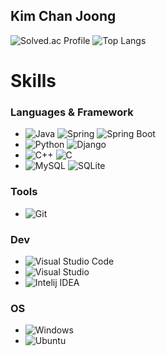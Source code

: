 ## Kim Chan Joong

<!--
**brian-223134/brian-223134** is a ✨ _special_ ✨ repository because its `README.md` (this file) appears on your GitHub profile.

Here are some ideas to get you started:

- 🔭 I’m currently working on ...
- 🌱 I’m currently learning ...
- 👯 I’m looking to collaborate on ...
- 🤔 I’m looking for help with ...
- 💬 Ask me about ...
- 📫 How to reach me: ...
- 😄 Pronouns: ...
- ⚡ Fun fact: ...
-->
<!--![Brian's GitHub stats](https://github-readme-stats.vercel.app/api?username=brian-223134&show_icons=true&theme=radical]) -->
![Solved.ac Profile](http://mazassumnida.wtf/api/v2/generate_badge?boj=cjkim2002)
![Top Langs](https://github-readme-stats.vercel.app/api/top-langs/?username=brian-223134&langs_count=10&layout=compact&theme=dark)
# Skills
### Languages & Framework
- ![Java](https://img.shields.io/badge/Java-007396.svg?&style=for-the-badge&logo=Java&logoColor=white)
![Spring](https://img.shields.io/badge/Spring-6DB33F.svg?&style=for-the-badge&logo=Spring&logoColor=white)
![Spring Boot](https://img.shields.io/badge/Spring%20Boot-6DB33F.svg?&style=for-the-badge&logo=Spring%20Boot&logoColor=white)<br>
- ![Python](https://img.shields.io/badge/Python-3776AB.svg?&style=for-the-badge&logo=Python&logoColor=white)
![Django](https://img.shields.io/badge/Django-092E20.svg?&style=for-the-badge&logo=Django&logoColor=white)<br>
- ![C++](https://img.shields.io/badge/C++-00599C.svg?&style=for-the-badge&logo=C++&logoColor=white)
![C](https://img.shields.io/badge/C-A8B9CC.svg?&style=for-the-badge&logo=C&logoColor=white)<br>
- ![MySQL](https://img.shields.io/badge/MySQL-4479A1.svg?&style=for-the-badge&logo=MySQL&logoColor=white)
![SQLite](https://img.shields.io/badge/SQLite-003B57.svg?&style=for-the-badge&logo=SQLite&logoColor=white)

### Tools
- ![Git](https://img.shields.io/badge/Git-F05032.svg?&style=for-the-badge&logo=Git&logoColor=white)

### Dev
- ![Visual Studio Code](https://img.shields.io/badge/Visual%20Studio%20Code-007ACC.svg?&style=for-the-badge&logo=Visual%20Studio%20Code&logoColor=white)
- ![Visual Studio](https://img.shields.io/badge/IDE-Visual%20Studio-5C2D91?style=flat&logo=visual-studio&logoColor=white)
- ![Intelij IDEA](https://img.shields.io/badge/Intelij%20IDEA-000000.svg?&style=for-the-badge&logo=Intelij%20IDEA&logoColor=white)

### OS
- ![Windows](https://img.shields.io/badge/Windows-007396?style=for-the-badge)
- ![Ubuntu](https://img.shields.io/badge/Ubuntu-E95420.svg?&style=for-the-badge&logo=Ubuntu&logoColor=white)
